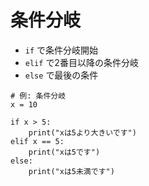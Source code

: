 # 条件分岐

- `if` で条件分岐開始
- `elif` で2番目以降の条件分岐
- `else` で最後の条件

```
# 例: 条件分岐
x = 10

if x > 5:
    print("xは5より大きいです")
elif x == 5:
    print("xは5です")
else:
    print("xは5未満です")
```
